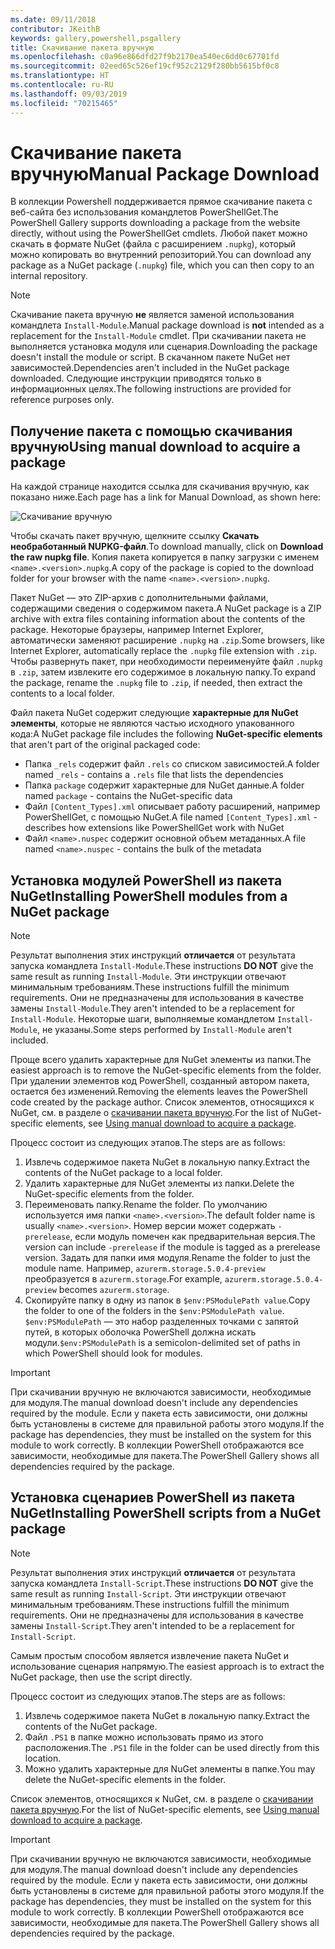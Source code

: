 ```yaml
---
ms.date: 09/11/2018
contributor: JKeithB
keywords: gallery,powershell,psgallery
title: Скачивание пакета вручную
ms.openlocfilehash: c0a96e866dfd27f9b2170ea540ec6dd0c67701fd
ms.sourcegitcommit: 02eed65c526ef19cf952c2129f280bb5615bf0c8
ms.translationtype: HT
ms.contentlocale: ru-RU
ms.lasthandoff: 09/03/2019
ms.locfileid: "70215465"
---
```

# <a name="manual-package-download"></a><span data-ttu-id="941e9-103">Скачивание пакета вручную</span><span class="sxs-lookup"><span data-stu-id="941e9-103">Manual Package Download</span></span>

<span data-ttu-id="941e9-104">В коллекции Powershell поддерживается прямое скачивание пакета с веб-сайта без использования командлетов PowerShellGet.</span><span class="sxs-lookup"><span data-stu-id="941e9-104">The PowerShell Gallery supports downloading a package from the website directly, without using the PowerShellGet cmdlets.</span></span> <span data-ttu-id="941e9-105">Любой пакет можно скачать в формате NuGet (файла с расширением `.nupkg`), который можно копировать во внутренний репозиторий.</span><span class="sxs-lookup"><span data-stu-id="941e9-105">You can download any package as a NuGet package (`.nupkg`) file, which you can then copy to an internal repository.</span></span>

> [!NOTE]
> <span data-ttu-id="941e9-106">Скачивание пакета вручную **не** является заменой использования командлета `Install-Module`.</span><span class="sxs-lookup"><span data-stu-id="941e9-106">Manual package download is **not** intended as a replacement for the `Install-Module` cmdlet.</span></span>
> <span data-ttu-id="941e9-107">При скачивании пакета не выполняется установка модуля или сценария.</span><span class="sxs-lookup"><span data-stu-id="941e9-107">Downloading the package doesn't install the module or script.</span></span> <span data-ttu-id="941e9-108">В скачанном пакете NuGet нет зависимостей.</span><span class="sxs-lookup"><span data-stu-id="941e9-108">Dependencies aren't included in the NuGet package downloaded.</span></span> <span data-ttu-id="941e9-109">Следующие инструкции приводятся только в информационных целях.</span><span class="sxs-lookup"><span data-stu-id="941e9-109">The following instructions are provided for reference purposes only.</span></span>

## <a name="using-manual-download-to-acquire-a-package"></a><span data-ttu-id="941e9-110">Получение пакета с помощью скачивания вручную</span><span class="sxs-lookup"><span data-stu-id="941e9-110">Using manual download to acquire a package</span></span>

<span data-ttu-id="941e9-111">На каждой странице находится ссылка для скачивания вручную, как показано ниже.</span><span class="sxs-lookup"><span data-stu-id="941e9-111">Each page has a link for Manual Download, as shown here:</span></span>

![Скачивание вручную](../../Images/packagedisplaypagewithpseditions.png)

<span data-ttu-id="941e9-113">Чтобы скачать пакет вручную, щелкните ссылку **Скачать необработанный NUPKG-файл**.</span><span class="sxs-lookup"><span data-stu-id="941e9-113">To download manually, click on **Download the raw nupkg file**.</span></span> <span data-ttu-id="941e9-114">Копия пакета копируется в папку загрузки с именем `<name>.<version>.nupkg`.</span><span class="sxs-lookup"><span data-stu-id="941e9-114">A copy of the package is copied to the download folder for your browser with the name `<name>.<version>.nupkg`.</span></span>

<span data-ttu-id="941e9-115">Пакет NuGet — это ZIP-архив с дополнительными файлами, содержащими сведения о содержимом пакета.</span><span class="sxs-lookup"><span data-stu-id="941e9-115">A NuGet package is a ZIP archive with extra files containing information about the contents of the package.</span></span> <span data-ttu-id="941e9-116">Некоторые браузеры, например Internet Explorer, автоматически заменяют расширение `.nupkg` на `.zip`.</span><span class="sxs-lookup"><span data-stu-id="941e9-116">Some browsers, like Internet Explorer, automatically replace the `.nupkg` file extension with `.zip`.</span></span> <span data-ttu-id="941e9-117">Чтобы развернуть пакет, при необходимости переименуйте файл `.nupkg` в `.zip`, затем извлеките его содержимое в локальную папку.</span><span class="sxs-lookup"><span data-stu-id="941e9-117">To expand the package, rename the `.nupkg` file to `.zip`, if needed, then extract the contents to a local folder.</span></span>

<span data-ttu-id="941e9-118">Файл пакета NuGet содержит следующие **характерные для NuGet элементы**, которые не являются частью исходного упакованного кода:</span><span class="sxs-lookup"><span data-stu-id="941e9-118">A NuGet package file includes the following **NuGet-specific elements** that aren't part of the original packaged code:</span></span>

- <span data-ttu-id="941e9-119">Папка `_rels` содержит файл `.rels` со списком зависимостей.</span><span class="sxs-lookup"><span data-stu-id="941e9-119">A folder named `_rels` - contains a `.rels` file that lists the dependencies</span></span>
- <span data-ttu-id="941e9-120">Папка `package` содержит характерные для NuGet данные.</span><span class="sxs-lookup"><span data-stu-id="941e9-120">A folder named `package` - contains the NuGet-specific data</span></span>
- <span data-ttu-id="941e9-121">Файл `[Content_Types].xml` описывает работу расширений, например PowerShellGet, с помощью NuGet.</span><span class="sxs-lookup"><span data-stu-id="941e9-121">A file named `[Content_Types].xml` - describes how extensions like PowerShellGet work with NuGet</span></span>
- <span data-ttu-id="941e9-122">Файл `<name>.nuspec` содержит основной объем метаданных.</span><span class="sxs-lookup"><span data-stu-id="941e9-122">A file named `<name>.nuspec` - contains the bulk of the metadata</span></span>

## <a name="installing-powershell-modules-from-a-nuget-package"></a><span data-ttu-id="941e9-123">Установка модулей PowerShell из пакета NuGet</span><span class="sxs-lookup"><span data-stu-id="941e9-123">Installing PowerShell modules from a NuGet package</span></span>

> [!NOTE]
> <span data-ttu-id="941e9-124">Результат выполнения этих инструкций **отличается** от результата запуска командлета `Install-Module`.</span><span class="sxs-lookup"><span data-stu-id="941e9-124">These instructions **DO NOT** give the same result as running `Install-Module`.</span></span> <span data-ttu-id="941e9-125">Эти инструкции отвечают минимальным требованиям.</span><span class="sxs-lookup"><span data-stu-id="941e9-125">These instructions fulfill the minimum requirements.</span></span> <span data-ttu-id="941e9-126">Они не предназначены для использования в качестве замены `Install-Module`.</span><span class="sxs-lookup"><span data-stu-id="941e9-126">They aren't intended to be a replacement for `Install-Module`.</span></span>
> <span data-ttu-id="941e9-127">Некоторые шаги, выполняемые командлетом `Install-Module`, не указаны.</span><span class="sxs-lookup"><span data-stu-id="941e9-127">Some steps performed by `Install-Module` aren't included.</span></span>

<span data-ttu-id="941e9-128">Проще всего удалить характерные для NuGet элементы из папки.</span><span class="sxs-lookup"><span data-stu-id="941e9-128">The easiest approach is to remove the NuGet-specific elements from the folder.</span></span> <span data-ttu-id="941e9-129">При удалении элементов код PowerShell, созданный автором пакета, остается без изменений.</span><span class="sxs-lookup"><span data-stu-id="941e9-129">Removing the elements leaves the PowerShell code created by the package author.</span></span>
<span data-ttu-id="941e9-130">Список элементов, относящихся к NuGet, см. в разделе о [скачивании пакета вручную](#using-manual-download-to-acquire-a-package).</span><span class="sxs-lookup"><span data-stu-id="941e9-130">For the list of NuGet-specific elements, see [Using manual download to acquire a package](#using-manual-download-to-acquire-a-package).</span></span>

<span data-ttu-id="941e9-131">Процесс состоит из следующих этапов.</span><span class="sxs-lookup"><span data-stu-id="941e9-131">The steps are as follows:</span></span>

1. <span data-ttu-id="941e9-132">Извлечь содержимое пакета NuGet в локальную папку.</span><span class="sxs-lookup"><span data-stu-id="941e9-132">Extract the contents of the NuGet package to a local folder.</span></span>
2. <span data-ttu-id="941e9-133">Удалить характерные для NuGet элементы из папки.</span><span class="sxs-lookup"><span data-stu-id="941e9-133">Delete the NuGet-specific elements from the folder.</span></span>
3. <span data-ttu-id="941e9-134">Переименовать папку.</span><span class="sxs-lookup"><span data-stu-id="941e9-134">Rename the folder.</span></span> <span data-ttu-id="941e9-135">По умолчанию используется имя папки `<name>.<version>`.</span><span class="sxs-lookup"><span data-stu-id="941e9-135">The default folder name is usually `<name>.<version>`.</span></span> <span data-ttu-id="941e9-136">Номер версии может содержать `-prerelease`, если модуль помечен как предварительная версия.</span><span class="sxs-lookup"><span data-stu-id="941e9-136">The version can include `-prerelease` if the module is tagged as a prerelease version.</span></span> <span data-ttu-id="941e9-137">Задать для папки имя модуля.</span><span class="sxs-lookup"><span data-stu-id="941e9-137">Rename the folder to just the module name.</span></span> <span data-ttu-id="941e9-138">Например, `azurerm.storage.5.0.4-preview` преобразуется в `azurerm.storage`.</span><span class="sxs-lookup"><span data-stu-id="941e9-138">For example, `azurerm.storage.5.0.4-preview` becomes `azurerm.storage`.</span></span>
4. <span data-ttu-id="941e9-139">Скопируйте папку в одну из папок в `$env:PSModulePath value`.</span><span class="sxs-lookup"><span data-stu-id="941e9-139">Copy the folder to one of the folders in the `$env:PSModulePath value`.</span></span> <span data-ttu-id="941e9-140">`$env:PSModulePath` — это набор разделенных точками с запятой путей, в которых оболочка PowerShell должна искать модули.</span><span class="sxs-lookup"><span data-stu-id="941e9-140">`$env:PSModulePath` is a semicolon-delimited set of paths in which PowerShell should look for modules.</span></span>

> [!IMPORTANT]
> <span data-ttu-id="941e9-141">При скачивании вручную не включаются зависимости, необходимые для модуля.</span><span class="sxs-lookup"><span data-stu-id="941e9-141">The manual download doesn't include any dependencies required by the module.</span></span> <span data-ttu-id="941e9-142">Если у пакета есть зависимости, они должны быть установлены в системе для правильной работы этого модуля.</span><span class="sxs-lookup"><span data-stu-id="941e9-142">If the package has dependencies, they must be installed on the system for this module to work correctly.</span></span> <span data-ttu-id="941e9-143">В коллекции PowerShell отображаются все зависимости, необходимые для пакета.</span><span class="sxs-lookup"><span data-stu-id="941e9-143">The PowerShell Gallery shows all dependencies required by the package.</span></span>

## <a name="installing-powershell-scripts-from-a-nuget-package"></a><span data-ttu-id="941e9-144">Установка сценариев PowerShell из пакета NuGet</span><span class="sxs-lookup"><span data-stu-id="941e9-144">Installing PowerShell scripts from a NuGet package</span></span>

> [!NOTE]
> <span data-ttu-id="941e9-145">Результат выполнения этих инструкций **отличается** от результата запуска командлета `Install-Script`.</span><span class="sxs-lookup"><span data-stu-id="941e9-145">These instructions **DO NOT** give the same result as running `Install-Script`.</span></span> <span data-ttu-id="941e9-146">Эти инструкции отвечают минимальным требованиям.</span><span class="sxs-lookup"><span data-stu-id="941e9-146">These instructions fulfill the minimum requirements.</span></span> <span data-ttu-id="941e9-147">Они не предназначены для использования в качестве замены `Install-Script`.</span><span class="sxs-lookup"><span data-stu-id="941e9-147">They aren't intended to be a replacement for `Install-Script`.</span></span>

<span data-ttu-id="941e9-148">Самым простым способом является извлечение пакета NuGet и использование сценария напрямую.</span><span class="sxs-lookup"><span data-stu-id="941e9-148">The easiest approach is to extract the NuGet package, then use the script directly.</span></span>

<span data-ttu-id="941e9-149">Процесс состоит из следующих этапов.</span><span class="sxs-lookup"><span data-stu-id="941e9-149">The steps are as follows:</span></span>

1. <span data-ttu-id="941e9-150">Извлечь содержимое пакета NuGet в локальную папку.</span><span class="sxs-lookup"><span data-stu-id="941e9-150">Extract the contents of the NuGet package.</span></span>
2. <span data-ttu-id="941e9-151">Файл `.PS1` в папке можно использовать прямо из этого расположения.</span><span class="sxs-lookup"><span data-stu-id="941e9-151">The `.PS1` file in the folder can be used directly from this location.</span></span>
3. <span data-ttu-id="941e9-152">Можно удалить характерные для NuGet элементы в папке.</span><span class="sxs-lookup"><span data-stu-id="941e9-152">You may delete the NuGet-specific elements in the folder.</span></span>

<span data-ttu-id="941e9-153">Список элементов, относящихся к NuGet, см. в разделе о [скачивании пакета вручную](#using-manual-download-to-acquire-a-package).</span><span class="sxs-lookup"><span data-stu-id="941e9-153">For the list of NuGet-specific elements, see [Using manual download to acquire a package](#using-manual-download-to-acquire-a-package).</span></span>

> [!IMPORTANT]
> <span data-ttu-id="941e9-154">При скачивании вручную не включаются зависимости, необходимые для модуля.</span><span class="sxs-lookup"><span data-stu-id="941e9-154">The manual download doesn't include any dependencies required by the module.</span></span> <span data-ttu-id="941e9-155">Если у пакета есть зависимости, они должны быть установлены в системе для правильной работы этого модуля.</span><span class="sxs-lookup"><span data-stu-id="941e9-155">If the package has dependencies, they must be installed on the system for this module to work correctly.</span></span> <span data-ttu-id="941e9-156">В коллекции PowerShell отображаются все зависимости, необходимые для пакета.</span><span class="sxs-lookup"><span data-stu-id="941e9-156">The PowerShell Gallery shows all dependencies required by the package.</span></span>
